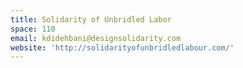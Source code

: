 ```yaml
---
title: Solidarity of Unbridled Labor
space: 110
email: kdidehbani@designsolidarity.com
website: 'http://solidarityofunbridledlabour.com/'
---
```


